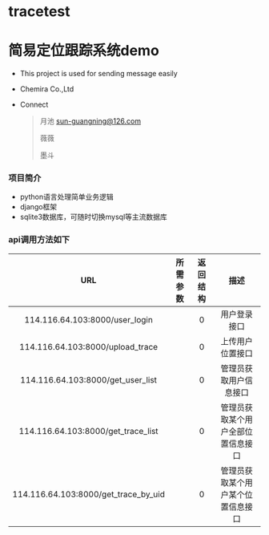 # tracetest
# 简易定位跟踪系统demo 


* This project is used for sending message easily

* Chemira Co.,Ltd


* Connect

  >  月池 sun-guangning@126.com
  >
  >  薇薇
  >
  >  墨斗

### 项目简介
* python语言处理简单业务逻辑
* django框架
* sqlite3数据库，可随时切换mysql等主流数据库

### api调用方法如下


  |    URL   |       所需参数      |      返回结构     |     描述     |
  |:--------:|:------------------: | :----------------:|:------------:|
  |   114.116.64.103:8000/user_login |         |   0   |用户登录接口|
  |   114.116.64.103:8000/upload_trace  |     |   0   |上传用户位置接口|
  |   114.116.64.103:8000/get_user_list  |     |   0   |管理员获取用户信息接口|
  |   114.116.64.103:8000/get_trace_list  |     |   0   |管理员获取某个用户全部位置信息接口|
  |   114.116.64.103:8000/get_trace_by_uid  |     |   0   |管理员获取某个用户某个位置信息接口|
